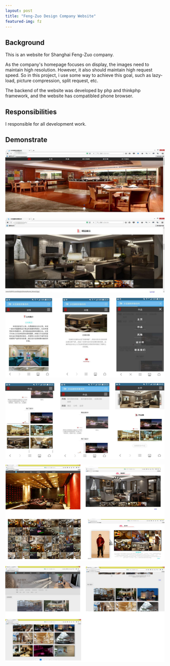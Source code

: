 ```yaml
---
layout: post
title: "Feng-Zuo Design Company Website"
featured-img: fz
---
```



## Background 

This is an website for Shanghai Feng-Zuo company. 

As the company's homepage focuses on display, the images need to maintain high resolution. However, it also should maintain high request speed. So in this project, i use some way to achieve this goal, such as lazy-load, picture compression, split request, etc.

The backend of the website was developed by php and thinkphp framework, and the website has compatibled phone browser.

## Responsibilities

I responsible for all development work.


## Demonstrate

![](/images/fz/p1.png)

![](/images/fz/p2.png)

![](/images/fz/p3.png)

![](/images/fz/p4.png)

![](/images/fz/p5.png)

![](/images/fz/p6.png)


